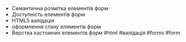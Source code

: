 - Семантична розмітка елементів форм  
- Доступність елементів форм  
- HTML5 валідація  
- оформлення стану елементів форм  
- Верстка кастомних елементів форм
#html #валідація #forms #form 